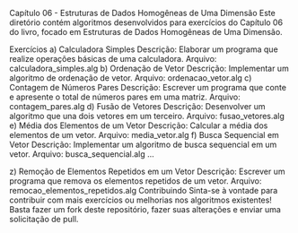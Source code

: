 
Capítulo 06 - Estruturas de Dados Homogêneas de Uma Dimensão
Este diretório contém algoritmos desenvolvidos para exercícios do Capítulo 06 do livro, focado em Estruturas de Dados Homogêneas de Uma Dimensão.

Exercícios
a) Calculadora Simples
Descrição: Elaborar um programa que realize operações básicas de uma calculadora.
Arquivo: calculadora_simples.alg
b) Ordenação de Vetor
Descrição: Implementar um algoritmo de ordenação de vetor.
Arquivo: ordenacao_vetor.alg
c) Contagem de Números Pares
Descrição: Escrever um programa que conte e apresente o total de números pares em uma matriz.
Arquivo: contagem_pares.alg
d) Fusão de Vetores
Descrição: Desenvolver um algoritmo que una dois vetores em um terceiro.
Arquivo: fusao_vetores.alg
e) Média dos Elementos de um Vetor
Descrição: Calcular a média dos elementos de um vetor.
Arquivo: media_vetor.alg
f) Busca Sequencial em Vetor
Descrição: Implementar um algoritmo de busca sequencial em um vetor.
Arquivo: busca_sequencial.alg
...

z) Remoção de Elementos Repetidos em um Vetor
Descrição: Escrever um programa que remova os elementos repetidos de um vetor.
Arquivo: remocao_elementos_repetidos.alg
Contribuindo
Sinta-se à vontade para contribuir com mais exercícios ou melhorias nos algoritmos existentes! Basta fazer um fork deste repositório, fazer suas alterações e enviar uma solicitação de pull.